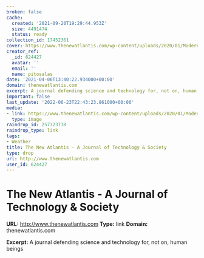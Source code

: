 ```yaml
---
broken: false
cache:
  created: '2021-09-20T19:29:44.953Z'
  size: 4491474
  status: ready
collection_id: 17452361
cover: https://www.thenewatlantis.com/wp-content/uploads/2020/01/Modern-Project-Twitter.png
creator_ref:
  _id: 624427
  avatar: ''
  email: ''
  name: pitosalas
date: '2021-04-06T13:40:22.934000+00:00'
domain: thenewatlantis.com
excerpt: A journal defending science and technology for, not on, human beings
important: false
last_update: '2022-06-23T22:43:23.861000+00:00'
media:
- link: https://www.thenewatlantis.com/wp-content/uploads/2020/01/Modern-Project-Twitter.png
  type: image
raindrop_id: 257323718
raindrop_type: link
tags:
- Weather
title: The New Atlantis - A Journal of Technology & Society
type: drop
url: http://www.thenewatlantis.com
user_id: 624427
---
```


# The New Atlantis - A Journal of Technology & Society

**URL:** http://www.thenewatlantis.com
**Type:** link
**Domain:** thenewatlantis.com

**Excerpt:** A journal defending science and technology for, not on, human beings
